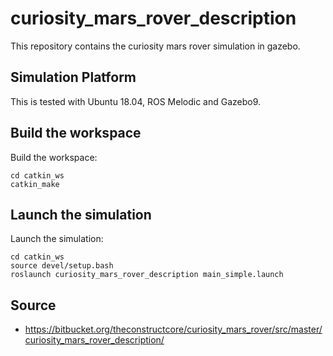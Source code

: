 # curiosity_mars_rover_description
This repository contains the curiosity mars rover simulation in gazebo.
## Simulation Platform
This is tested with Ubuntu 18.04, ROS Melodic and Gazebo9.

## Build the workspace
Build the workspace:
```
cd catkin_ws
catkin_make
```

## Launch the simulation
Launch the simulation:
```
cd catkin_ws
source devel/setup.bash
roslaunch curiosity_mars_rover_description main_simple.launch
```

## Source
- https://bitbucket.org/theconstructcore/curiosity_mars_rover/src/master/curiosity_mars_rover_description/


